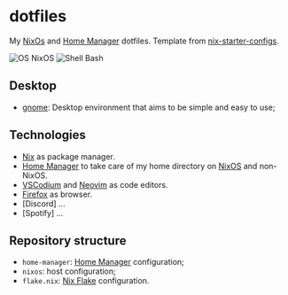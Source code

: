 # dotfiles

My [NixOs] and [Home Manager] dotfiles. Template from [nix-starter-configs].

![OS NixOS](https://img.shields.io/badge/os-nixos%20-%235277c3?style=flat-square&logoColor=7eb5e0)
![Shell Bash](https://img.shields.io/badge/editor-vscodium-%23464748?style=flat-square)

## Desktop

- [gnome]: Desktop environment that aims to be simple and easy to use;

## Technologies

- [Nix] as package manager.
- [Home Manager] to take care of my home directory on [NixOS] and non-NixOS.
- [VSCodium] and [Neovim] as code editors.
- [Firefox] as browser.
- [Discord] ...
- [Spotify] ...

## Repository structure

- `home-manager`: [Home Manager] configuration;
- `nixos`: host configuration;
- `flake.nix`: [Nix Flake] configuration.

<!-- variables -->

[nix-starter-configs]: <https://github.com/Misterio77/nix-starter-configs/>

[gnome]: <https://wiki.gnome.org/>

[VsCodium]: <https://vscodium.com/>
[Neovim]: <https://neovim.io/>
[Firefox]: <https://www.mozilla.org/firefox/>

[NixOS]: <https://nixos.org>
[Nix]: <https://nixos.org>
[Nix Flake]: <https://nixos.org/manual/nix/unstable/command-ref/new-cli/nix3-flake.html>
[Home Manager]: <https://github.com/nix-community/home-manager/>
